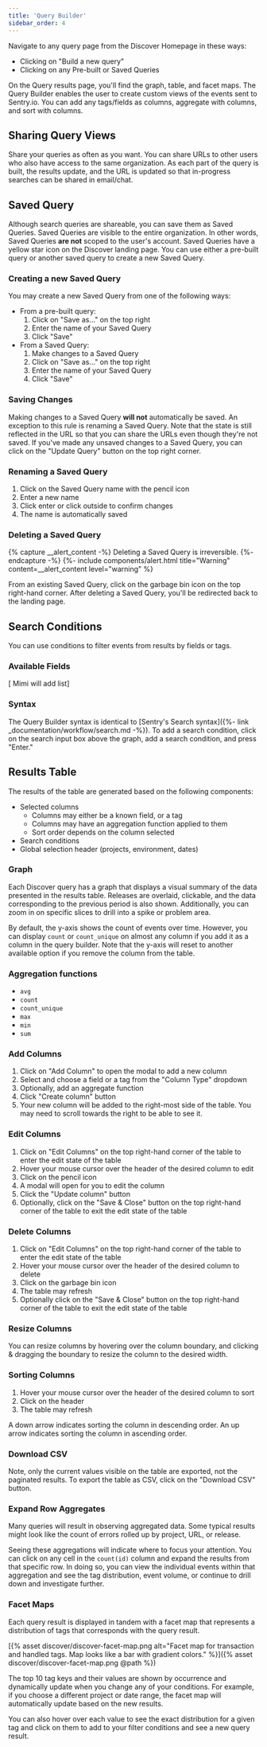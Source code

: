 ```yaml
---
title: 'Query Builder'
sidebar_order: 4
---
```


Navigate to any query page from the Discover Homepage in these ways:

- Clicking on "Build a new query"
- Clicking on any Pre-built or Saved Queries

On the Query results page, you'll find the graph, table, and facet maps. The Query Builder enables the user to create custom views of the events sent to Sentry.io. You can add any tags/fields as columns, aggregate with columns, and sort with columns.

## Sharing Query Views

Share your queries as often as you want. You can share URLs to other users who also have access to the same organization. As each part of the query is built, the results update, and the URL is updated so that in-progress searches can be shared in email/chat.

## Saved Query

Although search queries are shareable, you can save them as Saved Queries. Saved Queries are visible to the entire organization. In other words, Saved Queries **are not** scoped to the user's account. Saved Queries have a yellow star icon on the Discover landing page. You can use either a pre-built query or another saved query to create a new Saved Query.

### Creating a new Saved Query

You may create a new Saved Query from one of the following ways:

- From a pre-built query:
    1. Click on "Save as..." on the top right
    2. Enter the name of your Saved Query
    3. Click "Save"
- From a Saved Query:
    1. Make changes to a Saved Query
    2. Click on "Save as..." on the top right
    3. Enter the name of your Saved Query
    4. Click "Save"

### Saving Changes

Making changes to a Saved Query **will not** automatically be saved. An exception to this rule is renaming a Saved Query. Note that the state is still reflected in the URL so that you can share the URLs even though they're not saved. If you've made any unsaved changes to a Saved Query, you can click on the "Update Query" button on the top right corner.

### Renaming a Saved Query

1. Click on the Saved Query name with the pencil icon 
2. Enter a new name
3. Click enter or click outside to confirm changes
4. The name is automatically saved

### Deleting a Saved Query

{% capture __alert_content -%}
Deleting a Saved Query is irreversible.
{%- endcapture -%}
{%- include components/alert.html
    title="Warning"
    content=__alert_content
    level="warning"
%}

From an existing Saved Query, click on the garbage bin icon on the top right-hand corner. After deleting a Saved Query, you'll be redirected back to the landing page.

## Search Conditions

You can use conditions to filter events from results by fields or tags.

### Available Fields

[ Mimi will add list]

### Syntax

The Query Builder syntax is identical to [Sentry's Search syntax]({%- link _documentation/workflow/search.md -%}). To add a search condition, click on the search input box above the graph, add a search condition, and press "Enter."

## Results Table

The results of the table are generated based on the following components:

- Selected columns
    - Columns may either be a known field, or a tag
    - Columns may have an aggregation function applied to them
    - Sort order depends on the column selected
- Search conditions
- Global selection header (projects, environment, dates)

### Graph

Each Discover query has a graph that displays a visual summary of the data presented in the results table. Releases are overlaid, clickable, and the data corresponding to the previous period is also shown. Additionally, you can zoom in on specific slices to drill into a spike or problem area.  

By default, the y-axis shows the count of events over time. However, you can display  `count` or `count_unique` on almost any column if you add it as a column in the query builder. Note that the y-axis will reset to another available option if you remove the column from the table.

### Aggregation functions

- `avg`
- `count`
- `count_unique`
- `max`
- `min`
- `sum`

### Add Columns

1. Click on "Add Column" to open the modal to add a new column
2. Select and choose a field or a tag from the "Column Type" dropdown
3. Optionally, add an aggregate function
4. Click "Create column" button
5. Your new column will be added to the right-most side of the table. You may need to scroll towards the right to be able to see it.

### Edit Columns

1. Click on "Edit Columns" on the top right-hand corner of the table to enter the edit state of the table
2. Hover your mouse cursor over the header of the desired column to edit
3. Click on the pencil icon
4. A modal will open for you to edit the column
5. Click the "Update column" button
6. Optionally, click on the "Save & Close" button on the top right-hand corner of the table to exit the edit state of the table

### Delete Columns

1. Click on "Edit Columns" on the top right-hand corner of the table to enter the edit state of the table
2. Hover your mouse cursor over the header of the desired column to delete
3. Click on the garbage bin icon
4. The table may refresh
5. Optionally click on the "Save & Close" button on the top right-hand corner of the table to exit the edit state of the table

### Resize Columns

You can resize columns by hovering over the column boundary, and clicking & dragging the boundary to resize the column to the desired width.

### Sorting Columns

1. Hover your mouse cursor over the header of the desired column to sort
2. Click on the header
3. The table may refresh

A down arrow indicates sorting the column in descending order. An up arrow indicates sorting the column in ascending order.

### Download CSV

Note, only the current values visible on the table are exported, not the paginated results. To export the table as CSV, click on the "Download CSV" button.

### Expand Row Aggregates

Many queries will result in observing aggregated data. Some typical results might look like the count of errors rolled up by project, URL, or release.

Seeing these aggregations will indicate where to focus your attention. You can click on any cell in the `count(id)` column and expand the results from that specific row. In doing so, you can view the individual events within that aggregation and see the tag distribution, event volume, or continue to drill down and investigate further.

### Facet Maps

Each query result is displayed in tandem with a facet map that represents a distribution of tags that corresponds with the query result.

[{% asset discover/discover-facet-map.png alt="Facet map for transaction and handled tags. Map looks like a bar with gradient colors." %}]({% asset discover/discover-facet-map.png @path %})

The top 10 tag keys and their values are shown by occurrence and dynamically update when you change any of your conditions. For example, if you choose a different project or date range, the facet map will automatically update based on the new results. 

You can also hover over each value to see the exact distribution for a given tag and click on them to add to your filter conditions and see a new query result.  
